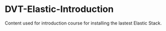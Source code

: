 # DVT-Elastic-Introduction
Content used for introduction course for installing the lastest Elastic Stack.
